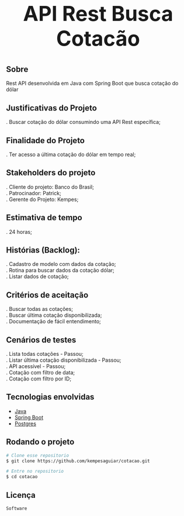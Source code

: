 <h1 align="center" style="font-size:4em">API Rest Busca Cotacão</h1>

## Sobre
Rest API desenvolvida em Java com Spring Boot que busca cotação do dólar


<h2>Justificativas do Projeto</h2>
. Buscar cotação do dólar consumindo uma API Rest específica;<br/>

<h2>Finalidade do Projeto</h2>
. Ter acesso a última cotação do dólar em tempo real;<br/>

<h2>Stakeholders do projeto</h2>
. Cliente do projeto: Banco do Brasil;<br/>
. Patrocinador: Patrick;<br/>
. Gerente do Projeto: Kempes;<br/>

<h2>Estimativa de tempo</h2>
. 24 horas;<br/>

<h2>Histórias (Backlog):</h2>
. Cadastro de modelo com dados da cotação;<br/>
. Rotina para buscar dados da cotação dólar;<br/>
. Listar dados de cotação;<br/>

<h2>Critérios de aceitação</h2>
. Buscar todas as cotações;<br/>
. Buscar última cotação disponibilizada;<br/>
. Documentação de fácil entendimento;<br/>

<h2>Cenários de testes</h2>
. Lista todas cotações - Passou;<br/>
. Listar última cotação disponibilizada - Passou;<br/>
. API acessível - Passou;<br/>
. Cotação com filtro de data;<br/>
. Cotação com filtro por ID;<br/>


## Tecnologias envolvidas

- <a target="_blank" href="https://www.oracle.com/br/java/">Java</a> 
- <a target="_blank" href="https://spring.io/projects/spring-boot">Spring Boot</a> 
- <a target="_blank" href="https://www.postgresql.org/">Postgres</a> 



## Rodando o projeto

```bash
# Clone esse repositorio
$ git clone https://github.com/kempesaguiar/cotacao.git

# Entre no repositorio
$ cd cotacao

```

## Licença

```
Software

```

